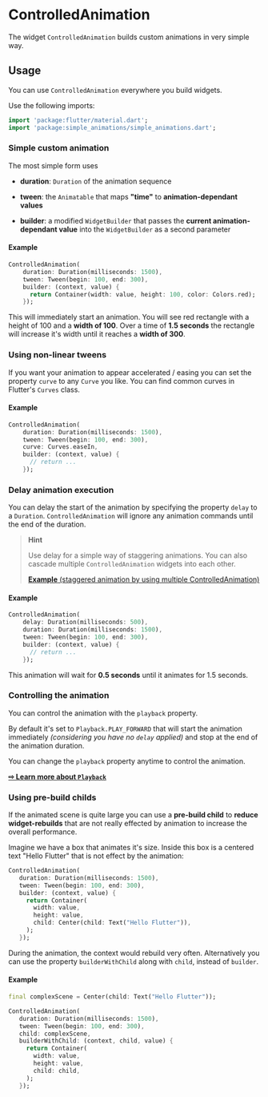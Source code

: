 # ControlledAnimation

The widget `ControlledAnimation` builds custom animations in very 
simple way.

## Usage

You can use `ControlledAnimation` everywhere you build widgets.

Use the following imports:
```dart
import 'package:flutter/material.dart';
import 'package:simple_animations/simple_animations.dart';
```



### Simple custom animation

The most simple form uses

- **duration**: `Duration` of the animation sequence

- **tween**: the `Animatable` that maps **"time"** to 
**animation-dependant values**

- **builder**: a modified `WidgetBuilder` that passes the 
**current animation-dependant value** into the `WidgetBuilder` as a second parameter

#### Example
```dart
ControlledAnimation(
    duration: Duration(milliseconds: 1500),
    tween: Tween(begin: 100, end: 300),
    builder: (context, value) {
      return Container(width: value, height: 100, color: Colors.red);
    });
```

This will immediately start an animation. You will see red rectangle 
with a height of 100 and a **width of 100**. Over a time of **1.5 seconds**
the rectangle will increase it's width until it reaches a **width of 300**.




### Using non-linear tweens

If you want your animation to appear accelerated / easing you can set
the property `curve` to any `Curve` you like. You can find common curves
in Flutter's `Curves` class.

#### Example
```dart
ControlledAnimation(
    duration: Duration(milliseconds: 1500),
    tween: Tween(begin: 100, end: 300),
    curve: Curves.easeIn,
    builder: (context, value) {
      // return ...
    });
```



### Delay animation execution

You can delay the start of the animation by specifying the property
`delay` to a `Duration`. `ControlledAnimation` will ignore any animation 
commands until the end of the duration.

> **Hint**
>
> Use delay for a simple way of staggering animations. You can also
> cascade multiple `ControlledAnimation` widgets into each other.
>
> [**Example** (staggered animation by using multiple ControlledAnimation)](https://github.com/felixblaschke/simple_animations_example_app/blob/master/lib/examples/typewriter_box.dart) 

#### Example
```dart
ControlledAnimation(
    delay: Duration(milliseconds: 500),
    duration: Duration(milliseconds: 1500),
    tween: Tween(begin: 100, end: 300),
    builder: (context, value) {
      // return ...
    });
```
This animation will wait for **0.5 seconds** until it animates for 1.5 seconds.




### Controlling the animation

You can control the animation with the `playback` property. 

By default it's set to `Playback.PLAY_FORWARD` that will start the animation
immediately *(considering you have no `delay` applied)* and stop at the
end of the animation duration.

You can change the `playback` property anytime to control the animation.

[**⇨ Learn more about `Playback`**](CONTROLLED_ANIMATION_PLAYBACK.md)

### Using pre-build childs

If the animated scene is quite large you can use a **pre-build child**
to **reduce widget-rebuilds** that are not really effected by animation
to increase the overall performance.

Imagine we have a box that animates it's size. Inside this box is a
centered text "Hello Flutter" that is not effect by the animation:
 
 ```dart
ControlledAnimation(
    duration: Duration(milliseconds: 1500),
    tween: Tween(begin: 100, end: 300),
    builder: (context, value) {
      return Container(
        width: value,
        height: value,
        child: Center(child: Text("Hello Flutter")),
      );
    });
```

During the animation, the context would rebuild very often. Alternatively
you can use the property `builderWithChild` along with `child`, instead of
`builder`.

#### Example
 ```dart
final complexScene = Center(child: Text("Hello Flutter"));

ControlledAnimation(
    duration: Duration(milliseconds: 1500),
    tween: Tween(begin: 100, end: 300),
    child: complexScene,
    builderWithChild: (context, child, value) {
      return Container(
        width: value,
        height: value,
        child: child,
      );
    });
```